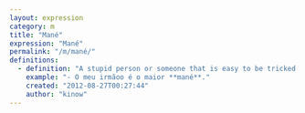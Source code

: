 ```yaml
---
layout: expression
category: m
title: "Mané"
expression: "Mané"
permalink: "/m/mané/"
definitions:
  - definition: "A stupid person or someone that is easy to be tricked."
    example: "- O meu irmãoo é o maior **mané**."
    created: "2012-08-27T00:27:44"
    author: "kinow"
---
```

